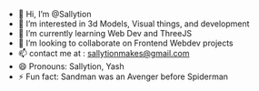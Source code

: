 - 👋 Hi, I’m @Sallytion
- 👀 I’m interested in 3d Models, Visual things, and development
- 🌱 I’m currently learning Web Dev and ThreeJS
- 💞️ I’m looking to collaborate on Frontend Webdev projects
- 📫 contact me at : sallytionmakes@gmail.com
- 😄 Pronouns: Sallytion, Yash
- ⚡ Fun fact: Sandman was an Avenger before Spiderman
